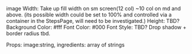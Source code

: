 
image
Width: Take up fill width on sm screen(12 col) ~10 col on md and above. (its possible width could be set to 100% and controlled via a container in the StepsPage, will need to be investigated.)
Height: TBD?
Background Color: #fff
Font Color: #000
Font Style: TBD?
Drop shadow + border radius tbd.

Props: image:string, ingredients: array of strings

